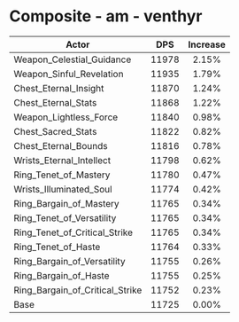 # Composite - am - venthyr
| Actor | DPS | Increase |
|---|:---:|:---:|
|Weapon_Celestial_Guidance|11978|2.15%|
|Weapon_Sinful_Revelation|11935|1.79%|
|Chest_Eternal_Insight|11870|1.24%|
|Chest_Eternal_Stats|11868|1.22%|
|Weapon_Lightless_Force|11840|0.98%|
|Chest_Sacred_Stats|11822|0.82%|
|Chest_Eternal_Bounds|11816|0.78%|
|Wrists_Eternal_Intellect|11798|0.62%|
|Ring_Tenet_of_Mastery|11780|0.47%|
|Wrists_Illuminated_Soul|11774|0.42%|
|Ring_Bargain_of_Mastery|11765|0.34%|
|Ring_Tenet_of_Versatility|11765|0.34%|
|Ring_Tenet_of_Critical_Strike|11765|0.34%|
|Ring_Tenet_of_Haste|11764|0.33%|
|Ring_Bargain_of_Versatility|11755|0.26%|
|Ring_Bargain_of_Haste|11755|0.25%|
|Ring_Bargain_of_Critical_Strike|11752|0.23%|
|Base|11725|0.00%|
